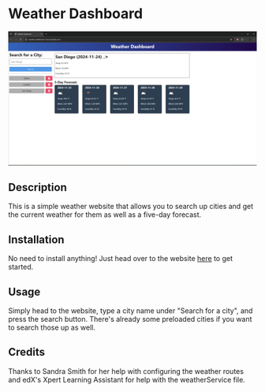 # Weather Dashboard

![Weather Dashboard Front Page](/assets/Screenshot.png)

## Description

This is a simple weather website that allows you to search up cities and get the current weather for them as well as a five-day forecast.

## Installation

No need to install anything! Just head over to the website [here](https://weather-dashboard-7nxn.onrender.com) to get started.

## Usage

Simply head to the website, type a city name under "Search for a city", and press the search button. There's already some preloaded cities if you want to search those up as well.

## Credits

Thanks to Sandra Smith for her help with configuring the weather routes and edX's Xpert Learning Assistant for help with the weatherService file.
